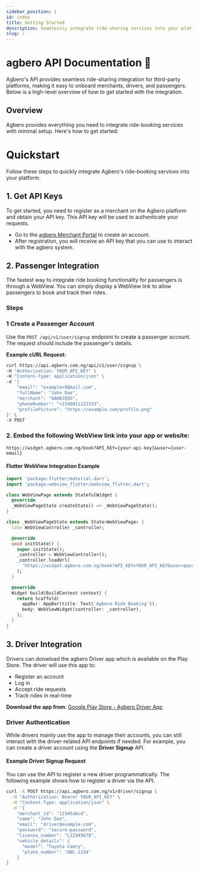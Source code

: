 ```yaml
---
sidebar_position: 1
id: index
title: Getting Started
description: Seamlessly integrate ride-sharing services into your platform with Agbero's APIs.
slug: /
---
```


# agbero API Documentation 🚀

Agbero's API provides seamless ride-sharing integration for third-party platforms, making it easy to onboard merchants, drivers, and passengers. Below is a high-level overview of how to get started with the integration.

## Overview

Agbero provides everything you need to integrate ride-booking services with minimal setup. Here's how to get started:

# Quickstart

Follow these steps to quickly integrate Agbero's ride-booking services into your platform.

## 1. **Get API Keys**

To get started, you need to register as a merchant on the Agbero platform and obtain your API key. This API key will be used to authenticate your requests.

- Go to the [agbero Merchant Portal](https://merchant.agbero.com.ng) to create an account.
- After registration, you will receive an API key that you can use to interact with the agbero system.

## 2. **Passenger Integration**

The fastest way to integrate ride booking functionality for passengers is through a WebView. You can simply display a WebView link to allow passengers to book and track their rides.

### Steps

### 1 Create a Passenger Account

Use the `POST /api/v1/user/signup` endpoint to create a passenger account. The request should include the passenger's details.

**Example cURL Request:**

```bash
curl https://api.agbero.com.ng/api/v1/user/signup \
-H "Authorization: YOUR_API_KEY" \
-H "Content-Type: application/json" \
-d '{
    "email": "example+9@mail.com",
    "fullName": "John Doe",
    "merchant": "0AH0JQ5G",
    "phoneNumber": "+2348011122333",
    "profilePicture": "https://example.com/profile.png"
}' \
-X POST
```

### 2. Embed the following WebView link into your app or website:

```text
https://widget.agbero.com.ng/book?API_KEY={your-api-key}&user={user-email}
```

#### Flutter WebView Integration Example

```dart
import 'package:flutter/material.dart';
import 'package:webview_flutter/webview_flutter.dart';

class WebViewPage extends StatefulWidget {
  @override
  _WebViewPageState createState() => _WebViewPageState();
}

class _WebViewPageState extends State<WebViewPage> {
  late WebViewController _controller;

  @override
  void initState() {
    super.initState();
    _controller = WebViewController();
    _controller.loadUrl(
      'https://widget.agbero.com.ng/book?API_KEY=YOUR_API_KEY&user=passenger@example.com',
    );
  }

  @override
  Widget build(BuildContext context) {
    return Scaffold(
      appBar: AppBar(title: Text('Agbero Ride Booking')),
      body: WebViewWidget(controller: _controller),
    );
  }
}
```

## 3. Driver Integration

Drivers can donwload the agbero Driver app which is available on the Play Store. The driver will use this app to:

- Register an account
- Log in
- Accept ride requests
- Track rides in real-time

**Download the app from**: [Google Play Store - Agbero Driver App](https://play.google.com/store/apps/details?id=com.agbero.driver)

### Driver Authentication

While drivers mainly use the app to manage their accounts, you can still interact with the driver-related API endpoints if needed. For example, you can create a driver account using the **Driver Signup** API.

#### Example Driver Signup Request

You can use the API to register a new driver programmatically. The following example shows how to register a driver via the API.

```bash
curl -X POST https://api.agbero.com.ng/v1/driver/signup \
  -H "Authorization: Bearer YOUR_API_KEY" \
  -H "Content-Type: application/json" \
  -d '{
    "merchant_id": "12345abcd",
    "name": "John Doe",
    "email": "driver@example.com",
    "password": "secure-password",
    "license_number": "L12345678",
    "vehicle_details": {
      "model": "Toyota Camry",
      "plate_number": "ABC-1234"
    }
}
```
